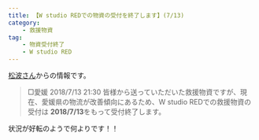```yaml
---
title: 【W studio REDでの物資の受付を終了します】(7/13)
category:
    - 救援物資
tag:
    - 物資受付終了
    - W studio RED
---
```

[松波さん](https://www.facebook.com/photo.php?fbid=1752796861462587&set=a.352595134816107.87261.100001968715834&type=3)からの情報です。

> □愛媛 2018/7/13 21:30
> 皆様から送っていただいた救援物資ですが、現在、愛媛県の物流が改善傾向にあるため、W studio REDでの救援物資の受付は **2018/7/13**をもって受付終了します。

状況が好転のようで何よりです！！